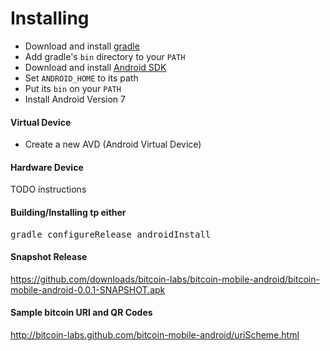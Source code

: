 # Installing 

* Download and install [gradle](http://gradle.org/) 
* Add gradle's <code>bin</code> directory to your <code>PATH</code>
* Download and install [Android SDK](http://developer.android.com/sdk/index.html)
* Set <code>ANDROID_HOME</code> to its path
* Put its <code>bin</code> on your <code>PATH</code>
* Install Android Version 7

#### Virtual Device

* Create a new AVD (Android Virtual Device)

#### Hardware Device

TODO instructions

#### Building/Installing tp either
<pre>
gradle configureRelease androidInstall
</pre>

#### Snapshot Release
https://github.com/downloads/bitcoin-labs/bitcoin-mobile-android/bitcoin-mobile-android-0.0.1-SNAPSHOT.apk

#### Sample bitcoin URI and QR Codes
http://bitcoin-labs.github.com/bitcoin-mobile-android/uriScheme.html